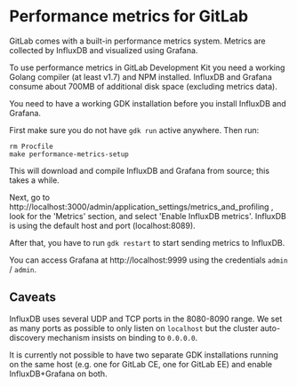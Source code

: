# Performance metrics for GitLab

GitLab comes with a built-in performance metrics system. Metrics are
collected by InfluxDB and visualized using Grafana.

To use performance metrics in GitLab Development Kit you need a working
Golang compiler (at least v1.7) and NPM installed. InfluxDB and Grafana consume
about 700MB of additional disk space (excluding metrics data).

You need to have a working GDK installation before you install InfluxDB
and Grafana.

First make sure you do not have `gdk run` active anywhere. Then run:

    rm Procfile
    make performance-metrics-setup

This will download and compile InfluxDB and Grafana from source; this
takes a while.

Next, go to http://localhost:3000/admin/application_settings/metrics_and_profiling , look for
the 'Metrics' section, and select 'Enable InfluxDB metrics'. InfluxDB is
using the default host and port (localhost:8089).

After that, you have to run `gdk restart` to start sending metrics to
InfluxDB.

You can access Grafana at http://localhost:9999 using the credentials
`admin` / `admin`.

## Caveats

InfluxDB uses several UDP and TCP ports in the 8080-8090 range. We set
as many ports as possible to only listen on `localhost` but the cluster
auto-discovery mechanism insists on binding to `0.0.0.0`.

It is currently not possible to have two separate GDK installations
running on the same host (e.g. one for GitLab CE, one for GitLab EE) and
enable InfluxDB+Grafana on both.
